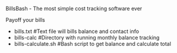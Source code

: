 BillsBash - The most simple cost tracking software ever

Payoff your bills

- bills.txt #Text file will bills balance and contact info
- bills-calc #Directory with running monthly balance tracking
- bills-calculate.sh #Bash script to get balance and calculate total
